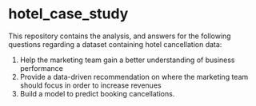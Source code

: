 # hotel_case_study

This repository contains the analysis, and answers for the following questions regarding a dataset containing hotel cancellation data:

1. Help the marketing team gain a better understanding of business performance
2. Provide a data-driven recommendation on where the marketing team should focus in order to increase revenues
3. Build a model to predict booking cancellations.
